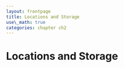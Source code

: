 ```yaml
---
layout: frontpage
title: Locations and Storage
use\_math: true
categories: chapter ch2
---
```


# Locations and Storage